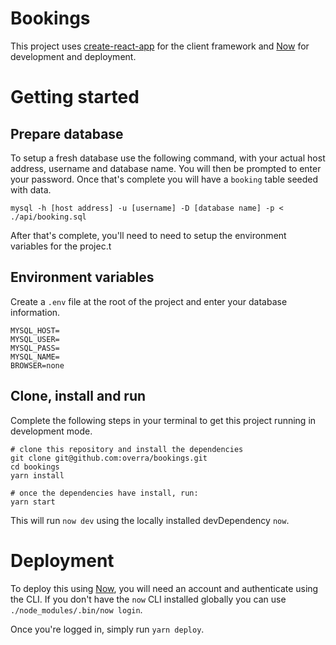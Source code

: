 # Bookings

This project uses [create-react-app][cra] for the client framework and
[Now][now] for development and deployment.

# Getting started

## Prepare database

To setup a fresh database use the following command, with your actual host
address, username and database name. You will then be prompted to enter your
password. Once that's complete you will have a `booking` table seeded with data.

```
mysql -h [host address] -u [username] -D [database name] -p < ./api/booking.sql
```

After that's complete, you'll need to need to setup the environment variables
for the projec.t

## Environment variables

Create a `.env` file at the root of the project and enter your database
information.

```
MYSQL_HOST=
MYSQL_USER=
MYSQL_PASS=
MYSQL_NAME=
BROWSER=none
```

## Clone, install and run

Complete the following steps in your terminal to get this project running in
development mode.

```
# clone this repository and install the dependencies
git clone git@github.com:overra/bookings.git
cd bookings
yarn install

# once the dependencies have install, run:
yarn start
```

This will run `now dev` using the locally installed devDependency `now`.

# Deployment

To deploy this using [Now][now], you will need an account and authenticate
using the CLI. If you don't have the `now` CLI installed globally you can use
`./node_modules/.bin/now login`.

Once you're logged in, simply run `yarn deploy`.

[cra]: https://facebook.github.io/create-react-app/
[now]: https://now.sh
